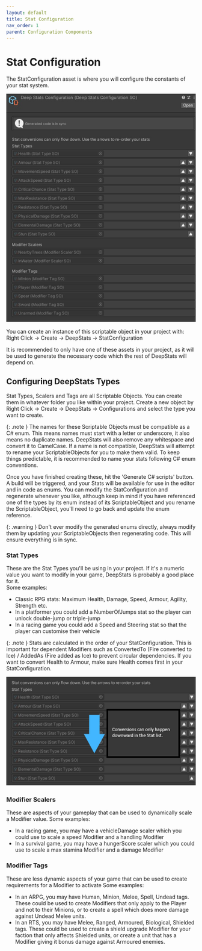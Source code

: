 ```yaml
---
layout: default
title: Stat Configuration
nav_order: 1
parent: Configuration Components
---
```


# Stat Configuration

The StatConfiguration asset is where you will configure the constants of your stat system.

![example configuration](../../images/statConfiguration.jpg)

You can create an instance of this scriptable object in your project with:\
Right Click -> Create -> DeepStats -> StatConfiguration

It is recommended to only have one of these assets in your project, as it will be used to generate the necessary code which the rest of DeepStats will depend on.

## Configuring DeepStats Types
Stat Types, Scalers and Tags are all Scriptable Objects. You can create them in whatever folder you like within your project. Create a new object by Right Click -> Create -> DeepStats -> Configurations and select the type you want to create.

{: .note }
The names for these Scriptable Objects must be compatible as a C# enum. This means names must start with a letter or underscore, it also means no duplicate names. DeepStats will also remove any whitespace and convert it to CamelCase. If a name is not compatible, DeepStats will attempt to rename your ScriptableObjects for you to make them valid. To keep things predictable, it is recommended to name your stats following C# enum conventions.

Once you have finished creating these, hit the 'Generate C# scripts' button. A build will be triggered, and your Stats will be available for use in the editor and in code as enums. You can modify the StatConfiguration and regenerate whenever you like, although keep in mind if you have referenced one of the types by its enum instead of its ScriptableObject and you rename the ScriptableObject, you'll need to go back and update the enum reference.

{: .warning }
Don't ever modify the generated enums directly, always modify them by updating your ScriptableObjects then regenerating code. This will ensure everything is in sync.

### Stat Types
These are the Stat Types you'll be using in your project. If it's a numeric value you want to modify in your game, DeepStats is probably a good place for it.\
Some examples:
- Classic RPG stats: Maximum Health, Damage, Speed, Armour, Agility, Strength etc.
- In a platformer you could add a NumberOfJumps stat so the player can unlock double-jump or triple-jump
- In a racing game you could add a Speed and Steering stat so that the player can customise their vehicle

{: .note }
Stats are calculated in the order of your StatConfiguration. This is important for dependent Modifiers such as ConvertedTo (Fire converted to Ice) / AddedAs (Fire added as Ice) to prevent circular dependencies. If you want to convert Health to Armour, make sure Health comes first in your StatConfiguration.

![dependent rule](../../images/dependentRule.jpg)

### Modifier Scalers
These are aspects of your gameplay that can be used to dynamically scale a Modifier value.
Some examples:
- In a racing game, you may have a vehicleDamage scaler which you could use to scale a speed Modifier and a handling Modifier
- In a survival game, you may have a hungerScore scaler which you could use to scale a max stamina Modifier and a damage Modifier

### Modifier Tags
These are less dynamic aspects of your game that can be used to create requirements for a Modifier to activate
Some examples:
- In an ARPG, you may have Human, Minion, Melee, Spell, Undead tags. These could be used to create Modifiers that only apply to the Player and not to their Minions, or to create a spell which does more damage against Undead Melee units.
- In an RTS, you may have Melee, Ranged, Armoured, Biological, Shielded tags. These could be used to create a shield upgrade Modifier for your faction that only affects Shielded units, or create a unit that has a Modifier giving it bonus damage against Armoured enemies.